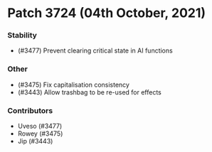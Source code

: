 Patch 3724 (04th October, 2021)
============================

### Stability
 - (#3477) Prevent clearing critical state in AI functions

### Other
 - (#3475) Fix capitalisation consistency
 - (#3443) Allow trashbag to be re-used for effects

### Contributors
 - Uveso (#3477)
 - Rowey (#3475)
 - Jip (#3443)